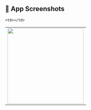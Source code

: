 <h2>📱 App Screenshots</h2>

<table>
  <tr>
    <td><img src="https://github.com/user-attachments/assets/104e3b6f-e23f-41b6-9652-2438208afd0f" width="250"/></td>

  </tr>
  <tr>

    <td></td>
  </tr>
</table>
